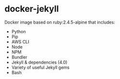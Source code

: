 # docker-jekyll

Docker image based on ruby:2.4.5-alpine that includes:
- Python
- Pip
- AWS CLI
- Node
- NPM
- Bundler
- Jekyll & dependencies (4.0)
- Variety of useful Jekyll gems
- Bash
